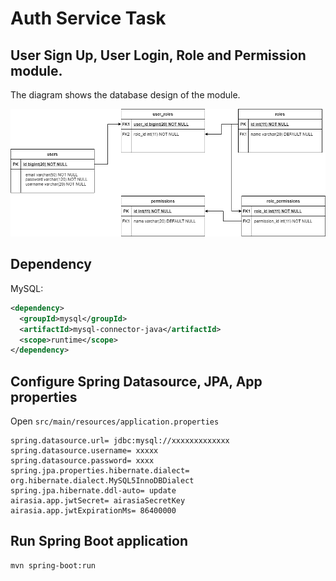 # Auth Service Task
## User Sign Up, User Login, Role and Permission module.

The diagram shows the database design of the module.

![Database Diagram](databasediagram.png)
## Dependency
 MySQL:
```xml
<dependency>
  <groupId>mysql</groupId>
  <artifactId>mysql-connector-java</artifactId>
  <scope>runtime</scope>
</dependency>
```
## Configure Spring Datasource, JPA, App properties
Open `src/main/resources/application.properties`
```
spring.datasource.url= jdbc:mysql://xxxxxxxxxxxxx
spring.datasource.username= xxxxx
spring.datasource.password= xxxx
spring.jpa.properties.hibernate.dialect= org.hibernate.dialect.MySQL5InnoDBDialect
spring.jpa.hibernate.ddl-auto= update
airasia.app.jwtSecret= airasiaSecretKey
airasia.app.jwtExpirationMs= 86400000
```
## Run Spring Boot application
```
mvn spring-boot:run
```
